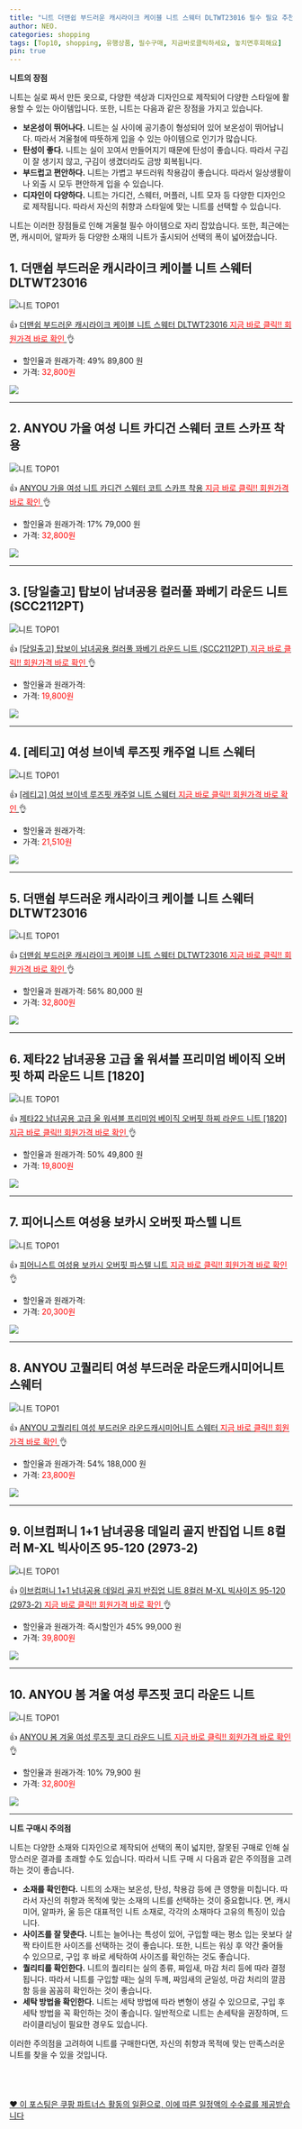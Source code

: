 ```yaml
---
title: "니트 더맨쉽 부드러운 캐시라이크 케이블 니트 스웨터 DLTWT23016 필수 필요 추천 제품 비교 최저 가격 비교 장점 구매 후기 구매평"
author: NEO.
categories: shopping
tags: [Top10, shopping, 유행상품, 필수구매, 지금바로클릭하세요, 놓치면후회해요]
pin: true
---
```

**니트의 장점**

니트는 실로 짜서 만든 옷으로, 다양한 색상과 디자인으로 제작되어 다양한 스타일에 활용할 수 있는 아이템입니다. 또한, 니트는 다음과 같은 장점을 가지고 있습니다.

* **보온성이 뛰어나다.** 니트는 실 사이에 공기층이 형성되어 있어 보온성이 뛰어납니다. 따라서 겨울철에 따뜻하게 입을 수 있는 아이템으로 인기가 많습니다.
* **탄성이 좋다.** 니트는 실이 꼬여서 만들어지기 때문에 탄성이 좋습니다. 따라서 구김이 잘 생기지 않고, 구김이 생겼더라도 금방 회복됩니다.
* **부드럽고 편안하다.** 니트는 가볍고 부드러워 착용감이 좋습니다. 따라서 일상생활이나 외출 시 모두 편안하게 입을 수 있습니다.
* **디자인이 다양하다.** 니트는 가디건, 스웨터, 머플러, 니트 모자 등 다양한 디자인으로 제작됩니다. 따라서 자신의 취향과 스타일에 맞는 니트를 선택할 수 있습니다.

니트는 이러한 장점들로 인해 겨울철 필수 아이템으로 자리 잡았습니다. 또한, 최근에는 면, 캐시미어, 알파카 등 다양한 소재의 니트가 출시되어 선택의 폭이 넓어졌습니다.

   

## 1. 더맨쉽 부드러운 캐시라이크 케이블 니트 스웨터 DLTWT23016

![니트 TOP01](https://thumbnail10.coupangcdn.com/thumbnails/remote/490x490ex/image/vendor_inventory/437e/d34167eb85eabd9ea52b279f7526df85d50d39195981eefab8b53bd5d82f.jpg)


👍 [더맨쉽 부드러운 캐시라이크 케이블 니트 스웨터 DLTWT23016 <font color=red> 지금 바로 클릭!! 회원가격 바로 확인 </font> ](https://link.coupang.com/re/AFFSDP?lptag=AF3617701&subid=GithubCoopas&pageKey=6098235507&traceid=V0-153&itemId=11410399838&vendorItemId=87249890014) 👌 


- 할인율과 원래가격: 49%  89,800   원
- 가격: <span style='color:red'>32,800원</span>

[![](/discount_price.png)](https://link.coupang.com/re/AFFSDP?lptag=AF3617701&subid=GithubCoopas&pageKey=6098235507&traceid=V0-153&itemId=11410399838&vendorItemId=87249890014)

---


   

## 2. ANYOU 가을 여성 니트 카디건 스웨터 코트 스카프 착용

![니트 TOP01](https://thumbnail6.coupangcdn.com/thumbnails/remote/490x490ex/image/vendor_inventory/8ca6/b7d0db92a349046e6d9631566ef9d24b620481bd1461eb76dd6285cfee06.jpg)


👍 [ANYOU 가을 여성 니트 카디건 스웨터 코트 스카프 착용 <font color=red> 지금 바로 클릭!! 회원가격 바로 확인 </font> ](https://link.coupang.com/re/AFFSDP?lptag=AF3617701&subid=GithubCoopas&pageKey=7597543622&traceid=V0-153&itemId=20090168725&vendorItemId=87487318850) 👌 


- 할인율과 원래가격: 17%  79,000   원
- 가격: <span style='color:red'>32,800원</span>

[![](/discount_price.png)](https://link.coupang.com/re/AFFSDP?lptag=AF3617701&subid=GithubCoopas&pageKey=7597543622&traceid=V0-153&itemId=20090168725&vendorItemId=87487318850)

---


   

## 3. [당일출고] 탑보이 남녀공용 컬러풀 꽈베기 라운드 니트 (SCC2112PT)

![니트 TOP01](https://thumbnail9.coupangcdn.com/thumbnails/remote/490x490ex/image/vendor_inventory/8f05/03813c808d941cbfe13d8486db0adb27c89bc1d48f83d816ec0a1614fcbe.jpg)


👍 [[당일출고] 탑보이 남녀공용 컬러풀 꽈베기 라운드 니트 (SCC2112PT) <font color=red> 지금 바로 클릭!! 회원가격 바로 확인 </font> ](https://link.coupang.com/re/AFFSDP?lptag=AF3617701&subid=GithubCoopas&pageKey=6163980749&traceid=V0-153&itemId=11981682899&vendorItemId=70348671747) 👌 


- 할인율과 원래가격: 
- 가격: <span style='color:red'>19,800원</span>

[![](/discount_price.png)](https://link.coupang.com/re/AFFSDP?lptag=AF3617701&subid=GithubCoopas&pageKey=6163980749&traceid=V0-153&itemId=11981682899&vendorItemId=70348671747)

---


   

## 4. [레티고] 여성 브이넥 루즈핏 캐주얼 니트 스웨터

![니트 TOP01](https://thumbnail7.coupangcdn.com/thumbnails/remote/490x490ex/image/vendor_inventory/25cb/703132b2fabae72aae25c55e1d3c6882ad50e102f0a7cee6405dc37e293e.JPG)


👍 [[레티고] 여성 브이넥 루즈핏 캐주얼 니트 스웨터 <font color=red> 지금 바로 클릭!! 회원가격 바로 확인 </font> ](https://link.coupang.com/re/AFFSDP?lptag=AF3617701&subid=GithubCoopas&pageKey=7565960585&traceid=V0-153&itemId=19943228081&vendorItemId=87042419346) 👌 


- 할인율과 원래가격: 
- 가격: <span style='color:red'>21,510원</span>

[![](/discount_price.png)](https://link.coupang.com/re/AFFSDP?lptag=AF3617701&subid=GithubCoopas&pageKey=7565960585&traceid=V0-153&itemId=19943228081&vendorItemId=87042419346)

---


   

## 5. 더맨쉽 부드러운 캐시라이크 케이블 니트 스웨터 DLTWT23016

![니트 TOP01](https://thumbnail6.coupangcdn.com/thumbnails/remote/490x490ex/image/vendor_inventory/a1c0/27e780979969038f2ece6231f8d4974059f3a471bedbd05a087d52397b97.jpg)


👍 [더맨쉽 부드러운 캐시라이크 케이블 니트 스웨터 DLTWT23016 <font color=red> 지금 바로 클릭!! 회원가격 바로 확인 </font> ](https://link.coupang.com/re/AFFSDP?lptag=AF3617701&subid=GithubCoopas&pageKey=6098235507&traceid=V0-153&itemId=11410399779&vendorItemId=87249889985) 👌 


- 할인율과 원래가격: 56%  80,000   원
- 가격: <span style='color:red'>32,800원</span>

[![](/discount_price.png)](https://link.coupang.com/re/AFFSDP?lptag=AF3617701&subid=GithubCoopas&pageKey=6098235507&traceid=V0-153&itemId=11410399779&vendorItemId=87249889985)

---


   

## 6. 제타22 남녀공용 고급 울 워셔블 프리미엄 베이직 오버핏 하찌 라운드 니트 [1820]

![니트 TOP01](https://thumbnail7.coupangcdn.com/thumbnails/remote/490x490ex/image/vendor_inventory/f2cc/b4366b7147dce45b834b270a59d007e3c68f9d8b0918ca55f43e55fef019.jpg)


👍 [제타22 남녀공용 고급 울 워셔블 프리미엄 베이직 오버핏 하찌 라운드 니트 [1820] <font color=red> 지금 바로 클릭!! 회원가격 바로 확인 </font> ](https://link.coupang.com/re/AFFSDP?lptag=AF3617701&subid=GithubCoopas&pageKey=7568714447&traceid=V0-153&itemId=19955560775&vendorItemId=87054417804) 👌 


- 할인율과 원래가격: 50%  49,800   원
- 가격: <span style='color:red'>19,800원</span>

[![](/discount_price.png)](https://link.coupang.com/re/AFFSDP?lptag=AF3617701&subid=GithubCoopas&pageKey=7568714447&traceid=V0-153&itemId=19955560775&vendorItemId=87054417804)

---


   

## 7. 피어니스트 여성용 보카시 오버핏 파스텔 니트

![니트 TOP01](https://thumbnail6.coupangcdn.com/thumbnails/remote/490x490ex/image/rs_quotation_api/muvn13jf/3082edf9db5f48bebb5b5e7615dc0bfb.jpg)


👍 [피어니스트 여성용 보카시 오버핏 파스텔 니트 <font color=red> 지금 바로 클릭!! 회원가격 바로 확인 </font> ](https://link.coupang.com/re/AFFSDP?lptag=AF3617701&subid=GithubCoopas&pageKey=7485189490&traceid=V0-153&itemId=19561885071&vendorItemId=86669887538) 👌 


- 할인율과 원래가격: 
- 가격: <span style='color:red'>20,300원</span>

[![](/discount_price.png)](https://link.coupang.com/re/AFFSDP?lptag=AF3617701&subid=GithubCoopas&pageKey=7485189490&traceid=V0-153&itemId=19561885071&vendorItemId=86669887538)

---


   

## 8. ANYOU 고퀄리티 여성 부드러운 라운드캐시미어니트 스웨터

![니트 TOP01](https://thumbnail10.coupangcdn.com/thumbnails/remote/490x490ex/image/vendor_inventory/839f/66a82af602f5d431b888d416bd1d9c2e739e6b205a70e12fb81f75c1d62e.jpg)


👍 [ANYOU 고퀄리티 여성 부드러운 라운드캐시미어니트 스웨터 <font color=red> 지금 바로 클릭!! 회원가격 바로 확인 </font> ](https://link.coupang.com/re/AFFSDP?lptag=AF3617701&subid=GithubCoopas&pageKey=7611136650&traceid=V0-153&itemId=20157939509&vendorItemId=87685957316) 👌 


- 할인율과 원래가격: 54%  188,000   원
- 가격: <span style='color:red'>23,800원</span>

[![](/discount_price.png)](https://link.coupang.com/re/AFFSDP?lptag=AF3617701&subid=GithubCoopas&pageKey=7611136650&traceid=V0-153&itemId=20157939509&vendorItemId=87685957316)

---


   

## 9. 이브컴퍼니 1+1 남녀공용 데일리 골지 반집업 니트 8컬러 M-XL 빅사이즈 95-120 (2973-2)

![니트 TOP01](https://thumbnail7.coupangcdn.com/thumbnails/remote/490x490ex/image/vendor_inventory/d7c5/3728c3fdf7e3d569885e0e79b53985b04ad6c96859b2e5b47e7be6939e5f.png)


👍 [이브컴퍼니 1+1 남녀공용 데일리 골지 반집업 니트 8컬러 M-XL 빅사이즈 95-120 (2973-2) <font color=red> 지금 바로 클릭!! 회원가격 바로 확인 </font> ](https://link.coupang.com/re/AFFSDP?lptag=AF3617701&subid=GithubCoopas&pageKey=6326125499&traceid=V0-153&itemId=13209349595&vendorItemId=80467692499) 👌 


- 할인율과 원래가격: 즉시할인가 45%  99,000   원
- 가격: <span style='color:red'>39,800원</span>

[![](/discount_price.png)](https://link.coupang.com/re/AFFSDP?lptag=AF3617701&subid=GithubCoopas&pageKey=6326125499&traceid=V0-153&itemId=13209349595&vendorItemId=80467692499)

---


   

## 10. ANYOU 봄 겨울 여성 루즈핏 코디 라운드 니트

![니트 TOP01](https://thumbnail7.coupangcdn.com/thumbnails/remote/490x490ex/image/vendor_inventory/85da/5be107f03b192789c148f92bc6cd2d82b215867e6572b5370e5749bfdada.jpg)


👍 [ANYOU 봄 겨울 여성 루즈핏 코디 라운드 니트 <font color=red> 지금 바로 클릭!! 회원가격 바로 확인 </font> ](https://link.coupang.com/re/AFFSDP?lptag=AF3617701&subid=GithubCoopas&pageKey=7508752250&traceid=V0-153&itemId=19670236732&vendorItemId=87511776520) 👌 


- 할인율과 원래가격: 10%  79,900   원
- 가격: <span style='color:red'>32,800원</span>

[![](/discount_price.png)](https://link.coupang.com/re/AFFSDP?lptag=AF3617701&subid=GithubCoopas&pageKey=7508752250&traceid=V0-153&itemId=19670236732&vendorItemId=87511776520)

---
**니트 구매시 주의점**

니트는 다양한 소재와 디자인으로 제작되어 선택의 폭이 넓지만, 잘못된 구매로 인해 실망스러운 결과를 초래할 수도 있습니다. 따라서 니트 구매 시 다음과 같은 주의점을 고려하는 것이 좋습니다.

* **소재를 확인한다.** 니트의 소재는 보온성, 탄성, 착용감 등에 큰 영향을 미칩니다. 따라서 자신의 취향과 목적에 맞는 소재의 니트를 선택하는 것이 중요합니다. 면, 캐시미어, 알파카, 울 등은 대표적인 니트 소재로, 각각의 소재마다 고유의 특징이 있습니다.
* **사이즈를 잘 맞춘다.** 니트는 늘어나는 특성이 있어, 구입할 때는 평소 입는 옷보다 살짝 타이트한 사이즈를 선택하는 것이 좋습니다. 또한, 니트는 워싱 후 약간 줄어들 수 있으므로, 구입 후 바로 세탁하여 사이즈를 확인하는 것도 좋습니다.
* **퀄리티를 확인한다.** 니트의 퀄리티는 실의 종류, 짜임새, 마감 처리 등에 따라 결정됩니다. 따라서 니트를 구입할 때는 실의 두께, 짜임새의 균일성, 마감 처리의 깔끔함 등을 꼼꼼히 확인하는 것이 좋습니다.
* **세탁 방법을 확인한다.** 니트는 세탁 방법에 따라 변형이 생길 수 있으므로, 구입 후 세탁 방법을 꼭 확인하는 것이 좋습니다. 일반적으로 니트는 손세탁을 권장하며, 드라이클리닝이 필요한 경우도 있습니다.

이러한 주의점을 고려하여 니트를 구매한다면, 자신의 취향과 목적에 맞는 만족스러운 니트를 찾을 수 있을 것입니다.<br><br><br><br><br> [ ❤  이 포스팅은 쿠팡 파트너스 활동의 일환으로, 이에 따른 일정액의 수수료를 제공받습니다](https://link.coupang.com/a/bcEFyh)